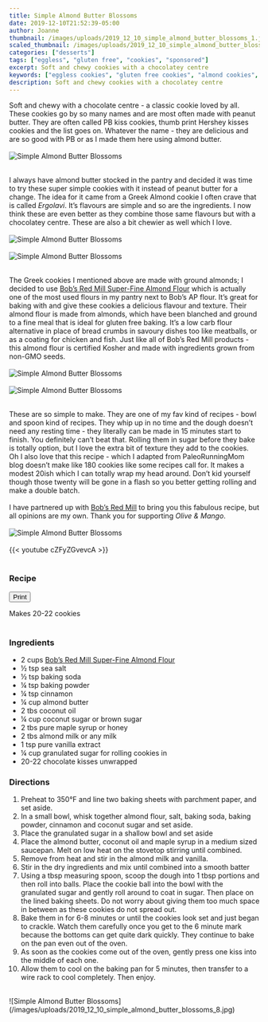 ```yaml
---
title: Simple Almond Butter Blossoms
date: 2019-12-10T21:52:39-05:00
author: Joanne
thumbnail: /images/uploads/2019_12_10_simple_almond_butter_blossoms_1.jpg
scaled_thumbnail: /images/uploads/2019_12_10_simple_almond_butter_blossoms_0.jpg
categories: ["desserts"]
tags: ["eggless", "gluten free", "cookies", "sponsored"]
excerpt: Soft and chewy cookies with a chocolatey centre
keywords: ["eggless cookies", "gluten free cookies", "almond cookies", "almond butter"]
description: Soft and chewy cookies with a chocolatey centre
---
```

<span class="blog-text">

Soft and chewy with a chocolate centre - a classic cookie loved by all. These cookies go by so many names and are most often made with peanut butter. They are often called PB kiss cookies, thumb print Hershey kisses cookies and the list goes on. Whatever the name - they are delicious and are so good with PB or as I made them here using almond butter. 
</br>
</br>
![Simple Almond Butter Blossoms](/images/uploads/2019_12_10_simple_almond_butter_blossoms_2.jpg)
</br>
</br>

I always have almond butter stocked in the pantry and decided it was time to try these super simple cookies with it instead of peanut butter for a change. The idea for it came from a Greek Almond cookie I often crave that is called _Ergolavi_. It’s flavours are simple and so are the ingredients. I now think these are even better as they combine those same flavours but with a chocolatey centre. These are also a bit chewier as well which I love. 
</br>
</br>
![Simple Almond Butter Blossoms](/images/uploads/2019_12_10_simple_almond_butter_blossoms_3.jpg)
</br>
</br>
![Simple Almond Butter Blossoms](/images/uploads/2019_12_10_simple_almond_butter_blossoms_4.jpg)
</br>
</br>

The Greek cookies I mentioned above are made with ground almonds; I decided to use <span class="highlight"><a rel="nofollow" href="https://www.bobsredmill.com/almond-meal-flour.html">Bob’s Red Mill Super-Fine Almond Flour</a></span> which is actually one of the most used flours in my pantry next to Bob’s AP flour. It’s great for baking with and give these cookies a delicious flavour and texture. Their almond flour is made from almonds, which have been blanched and ground to a fine meal that is ideal for gluten free baking. It’s a low carb flour alternative in place of bread crumbs in savoury dishes too like meatballs, or as a coating for chicken and fish. Just like all of Bob’s Red Mill products - this almond flour is certified Kosher and made with ingredients grown from non-GMO seeds. 
</br>
</br>
![Simple Almond Butter Blossoms](/images/uploads/2019_12_10_simple_almond_butter_blossoms_5.jpg)
</br>
</br>
![Simple Almond Butter Blossoms](/images/uploads/2019_12_10_simple_almond_butter_blossoms_6.jpg)
</br>
</br>

These are so simple to make. They are one of my fav kind of recipes - bowl and spoon kind of recipes. They whip up in no time and the dough doesn’t need any resting time - they literally can be made in 15 minutes start to finish. You definitely can’t beat that. Rolling them in sugar before they bake is totally option, but I love the extra bit of texture they add to the cookies. Oh I also love that this recipe - which I adapted from PaleoRunningMom blog doesn’t make like 180 cookies like some recipes call for. It makes a modest 20ish which I can totally wrap my head around. Don’t kid yourself though those twenty will be gone in a flash so you better getting rolling and make a double batch. 
</br>
</br>
I have partnered up with <span class="highlight"><a rel="nofollow" href="https://www.bobsredmill.com/?utm_source=TheOliveAndMango&utm_medium=influencer&utm_campaign=bobsredmill">Bob’s Red Mill</a></span> to bring you this fabulous recipe, but all opinions are my own. Thank you for supporting _Olive & Mango_.
</br>
</br>
![Simple Almond Butter Blossoms](/images/uploads/2019_12_10_simple_almond_butter_blossoms_7.jpg)
</br>
</br>
{{< youtube cZFyZGvevcA >}}
</br>
</br>
</span>

### Recipe
<div print_button><form>
<input type="button" value="Print" class="btn__print" onClick="window.print()">
</form></div>

Makes 20-22 cookies
</br>
</br>

### Ingredients

* <span itemprop="ingredients">2 cups <span class="highlight"><a rel="nofollow" href="https://www.bobsredmill.com/almond-meal-flour.html">Bob’s Red Mill Super-Fine Almond Flour</a></span></span>
* <span itemprop="ingredients">½ tsp sea salt</span>
* <span itemprop="ingredients">½ tsp baking soda</span>
* <span itemprop="ingredients">¼ tsp baking powder</span>
* <span itemprop="ingredients">¼ tsp cinnamon </span>
* <span itemprop="ingredients">¼ cup almond butter</span>
* <span itemprop="ingredients">2 tbs coconut oil</span>
* <span itemprop="ingredients">¼ cup coconut sugar or brown sugar</span>
* <span itemprop="ingredients">2 tbs pure maple syrup or honey</span>
* <span itemprop="ingredients">2 tbs almond milk or any milk</span>
* <span itemprop="ingredients">1 tsp pure vanilla extract</span>
* <span itemprop="ingredients">¼ cup granulated sugar for rolling cookies in</span>
* <span itemprop="ingredients">20-22 chocolate kisses unwrapped </span>


### Directions

1. Preheat to 350°F and line two baking sheets with parchment paper, and set aside. 
1. In a small bowl, whisk together almond flour, salt, baking soda, baking powder, cinnamon and coconut sugar and set aside.
1. Place the granulated sugar in a shallow bowl and set aside
1. Place the almond butter, coconut oil and maple syrup in a medium sized saucepan. Melt on low heat on the stovetop stirring until combined.
1. Remove from heat and stir in the almond milk and vanilla. 
1. Stir in the dry ingredients and mix until combined into a smooth batter 
1. Using a tbsp measuring spoon, scoop the dough into 1 tbsp portions and then roll into balls. Place the cookie ball into the bowl with the granulated sugar and gently roll around to coat in sugar. Then place on the lined baking sheets.  Do not worry about giving them too much space in between as these cookies do not spread out. 
1. Bake them in for 6-8 minutes or until the cookies look set and just began to crackle. Watch them carefully once you get to the 6 minute mark because the bottoms can get quite dark quickly. They continue to bake on the pan even out of the oven. 
1. As soon as the cookies come out of the oven, gently press one kiss into the middle of each one.
1. Allow them to cool on the baking pan for 5 minutes, then transfer to a wire rack to cool completely. Then enjoy. 

</br>
![Simple Almond Butter Blossoms](/images/uploads/2019_12_10_simple_almond_butter_blossoms_8.jpg)